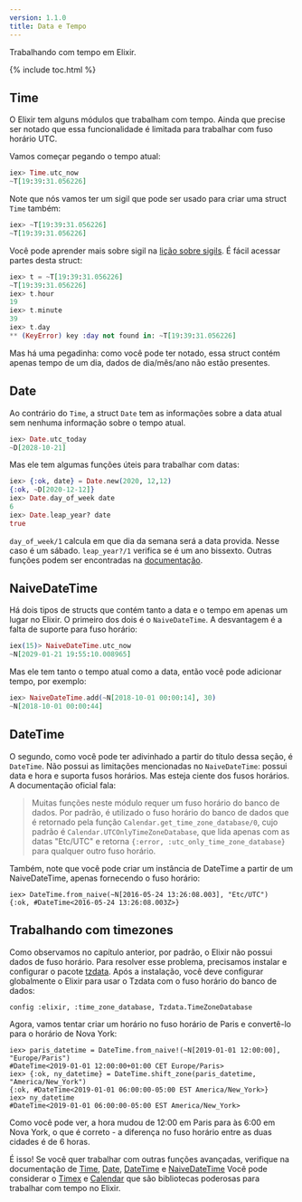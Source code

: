 ```yaml
---
version: 1.1.0
title: Data e Tempo
---
```


Trabalhando com tempo em Elixir.

{% include toc.html %}

## Time

O Elixir tem alguns módulos que trabalham com tempo. 
Ainda que precise ser notado que essa funcionalidade é limitada para trabalhar com fuso horário UTC.

Vamos começar pegando o tempo atual:

```elixir
iex> Time.utc_now
~T[19:39:31.056226]
```

Note que nós vamos ter um sigil que pode ser usado para criar uma struct `Time` também:

```elixir
iex> ~T[19:39:31.056226]
~T[19:39:31.056226]
```

Você pode aprender mais sobre sigil na [lição sobre sigils](../sigils). 
É fácil acessar partes desta struct:

```elixir
iex> t = ~T[19:39:31.056226]
~T[19:39:31.056226]
iex> t.hour
19
iex> t.minute
39
iex> t.day
** (KeyError) key :day not found in: ~T[19:39:31.056226]
```

Mas há uma pegadinha: como você pode ter notado, essa struct contém apenas tempo de um dia, dados de dia/mês/ano não estão presentes.

## Date

Ao contrário do `Time`, a struct `Date` tem as informações sobre a data atual sem nenhuma informação sobre o tempo atual.

```elixir
iex> Date.utc_today
~D[2028-10-21]
```

Mas ele tem algumas funções úteis para trabalhar com datas:

```elixir
iex> {:ok, date} = Date.new(2020, 12,12)
{:ok, ~D[2020-12-12]}
iex> Date.day_of_week date
6
iex> Date.leap_year? date
true
```

`day_of_week/1` calcula em que dia da semana será a data provida. 
Nesse caso é um sábado.
`leap_year?/1` verifica se é um ano bissexto.
Outras funções podem ser encontradas na [documentação](https://hexdocs.pm/elixir/Date.html).

## NaiveDateTime

Há dois tipos de structs que contém tanto a data e o tempo em apenas um lugar no Elixir.
O primeiro dos dois é o `NaiveDateTime`.
A desvantagem é a falta de suporte para fuso horário:

```elixir
iex(15)> NaiveDateTime.utc_now
~N[2029-01-21 19:55:10.008965]
```

Mas ele tem tanto o tempo atual como a data, então você pode adicionar tempo, por exemplo:

```elixir
iex> NaiveDateTime.add(~N[2018-10-01 00:00:14], 30)
~N[2018-10-01 00:00:44]
```

## DateTime

O segundo, como você pode ter adivinhado a partir do título dessa seção, é `DateTime`.
Não possui as limitações mencionadas no `NaiveDateTime`: possui data e hora e suporta fusos horários.
Mas esteja ciente dos fusos horários. A documentação oficial fala:

> Muitas funções neste módulo requer um fuso horário do banco de dados. Por padrão, é utilizado o fuso horário do banco de dados que é retornado pela função `Calendar.get_time_zone_database/0`, cujo padrão é `Calendar.UTCOnlyTimeZoneDatabase`, que lida apenas com as datas "Etc/UTC" e retorna `{:error, :utc_only_time_zone_database}` para qualquer outro fuso horário.


Também, note que você pode criar um instância de DateTime a partir de um NaiveDateTime, apenas fornecendo o fuso horário:

``` 
iex> DateTime.from_naive(~N[2016-05-24 13:26:08.003], "Etc/UTC")
{:ok, #DateTime<2016-05-24 13:26:08.003Z>}
```

## Trabalhando com timezones

Como observamos no capítulo anterior, por padrão, o Elixir não possui dados de fuso horário.
Para resolver esse problema, precisamos instalar e configurar o pacote [tzdata](https://github.com/lau/tzdata).
Após a instalação, você deve configurar globalmente o Elixir para usar o Tzdata com o fuso horário do banco de dados:

```
config :elixir, :time_zone_database, Tzdata.TimeZoneDatabase
```

Agora, vamos tentar criar um horário no fuso horário de Paris e convertê-lo para o horário de Nova York:

```
iex> paris_datetime = DateTime.from_naive!(~N[2019-01-01 12:00:00], "Europe/Paris")
#DateTime<2019-01-01 12:00:00+01:00 CET Europe/Paris>
iex> {:ok, ny_datetime} = DateTime.shift_zone(paris_datetime, "America/New_York")
{:ok, #DateTime<2019-01-01 06:00:00-05:00 EST America/New_York>}
iex> ny_datetime
#DateTime<2019-01-01 06:00:00-05:00 EST America/New_York>
```

Como você pode ver, a hora mudou de 12:00 em Paris para às 6:00 em Nova York, o que é correto - a diferença no fuso horário entre as duas cidades é de 6 horas.

É isso! Se você quer trabalhar com outras funções avançadas, verifique na documentação de [Time](https://hexdocs.pm/elixir/Time.html), [Date](https://hexdocs.pm/elixir/Date.html), [DateTime](https://hexdocs.pm/elixir/DateTime.html) e  [NaiveDateTime](https://hexdocs.pm/elixir/NaiveDateTime.html)
Você pode considerar o [Timex](https://github.com/bitwalker/timex) e [Calendar](https://github.com/lau/calendar) que são bibliotecas poderosas para trabalhar com tempo no Elixir.
